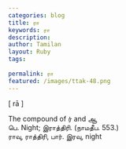 ```yaml
---
categories: blog
title: ரா
keywords: ரா
description: 
author: Tamilan
layout: Ruby
tags: 
 
permalink: ரா
featured: /images/ttak-48.png
---
```

  
[ rā ]  
  
The compound of ர் and ஆ  
பெ. Night; இராத்திரி. (நாமதீப. 553.)  
ராவு, ராத்திரி, பார். இரவு, night